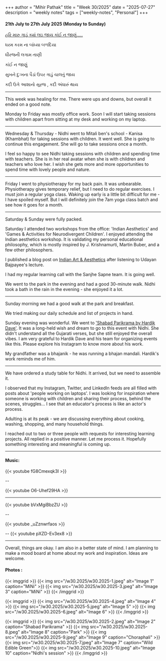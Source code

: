 +++
author = "Mihir Pathak"
title = "Week 30/2025"
date = "2025-07-27"
description = "weekly notes"
tags = ["weekly-notes", "Personal"]
+++

#### 21th July to 27th July 2025 (Monday to Sunday)

[હરિ મારુ ગાડું ક્યાં લઇ જાય કાંઈ ન જાણું.....](https://www.youtube.com/watch?v=_uZznwrfaos&list=RD_uZznwrfaos&start_radio=1) 

ધરમ કરમ ના બાંધ્યા બળદિયા 

ધીરજની લગામ તાણી 

કાંઈ ન જાણું 

સુખને દુઃખના પૈડાં ઉપર ગાડું ચાલતું જાય 

કદી ઉગે આશાનો સૂરજ , કદી અંધારું થાય 

---

This week was healing for me. There were ups and downs, but overall it ended on a good note.

Monday to Friday was mostly office work. Soon I will start taking sessions with children apart from sitting at my desk and working on my laptop.

---

Wednesday & Thursday - Nidhi went to Mitali ben's school - Kanisa (Khambhat) for taking sessions with children. It went well. She is going to continue this engagement. She will go to take sessions once a month.

I feel so happy to see Nidhi taking sessions with children and spending time with teachers. She is in her real avatar when she is with children and teachers who love her. I wish she gets more and more opportunities to spend time with lovely people and nature.

----

Friday I went to physiotherapy for my back pain. It was unbearable. Physiotherapy gives temporary relief, but I need to do regular exercises. I must join a regular yoga class. Waking up early is a little bit difficult for me - I have spoiled myself. But I will definitely join the 7am yoga class batch and see how it goes for a month.

---

Saturday & Sunday were fully packed.

Saturday I attended two workshops from the office: 'Indian Aesthetics' and 'Games & Activities for Neurodivergent Children'. I enjoyed attending the Indian aesthetics workshop. It is validating my personal educational philosophy, which is mostly inspired by J. Krishnamurti, Martin Buber, and a few other philosophers.

I published a blog post on [Indian Art & Aesthetics](https://learningwala.in/blog/indian-art-aesthetics/) after listening to Udayan Bajpayee's lecture.

I had my regular learning call with the Sanjhe Sapne team. It is going well.

We went to the park in the evening and had a good 30-minute walk. Nidhi took a bath in the rain in the evening - she enjoyed it a lot.

---

Sunday morning we had a good walk at the park and breakfast.

We tried making our daily schedule and list of projects in hand.

Sunday evening was wonderful. We went to ['Shabad Parikrama by Hardik Dave'](https://www.instagram.com/iktara.shabad/). It was a long-held wish and dream to go to this event with Nidhi. She didn't understand all the Gujarati verses, but she still enjoyed the overall vibes. I am very grateful to Hardik Dave and his team for organizing events like this. Please explore his Instagram to know more about his work.

My grandfather was a bhajanik - he was running a bhajan mandali. Hardik's work reminds me of him.

---

We have ordered a study table for Nidhi. It arrived, but we need to assemble it.

I observed that my Instagram, Twitter, and LinkedIn feeds are all filled with posts about 'people working on laptops'. I was looking for inspiration where someone is working with children and sharing their process, behind the scenes, struggles... I see that an educator's process is like an actor's process.

Adulting is at its peak - we are discussing everything about cooking, washing, shopping, and many household things.

I reached out to two or three people with requests for interesting learning projects. All replied in a positive manner. Let me process it. Hopefully something interesting and meaningful is coming up.

---

#### Music:

{{< youtube fG8Cmexqk3I >}}

--

{{< youtube O6-Uhef29HA >}}

---

{{< youtube bVxMgiBbzZU >}}

--

{{< youtube _uZznwrfaos >}}

--
{{< youtube pXZD-Ev3ex8 >}}

---

Overall, things are okay. I am also in a better state of mind. I am planning to make a mood board at home about my work and inspiration. Ideas are welcome.

#### Photos :

{{< imggrid >}}
{{< img src="/w30.2025/w30.2025-1.jpeg" alt="Image 1" caption="MiNi" >}}
{{< img src="/w30.2025/w30.2025-3.jpeg" alt="Image 3" caption="MiNi" >}}
{{< /imggrid >}}

{{< imggrid >}}
{{< img src="/w30.2025/w30.2025-4.jpeg" alt="Image 4" >}}
{{< img src="/w30.2025/w30.2025-5.jpeg" alt="Image 5" >}}
{{< img src="/w30.2025/w30.2025-6.jpeg" alt="Image 6" >}}
{{< /imggrid >}}

{{< imggrid >}}
{{< img src="/w30.2025/w30.2025-2.jpeg" alt="Image 2" caption="Shabad Parikrama" >}}
{{< img src="/w30.2025/w30.2025-8.jpeg" alt="Image 8" caption="Park" >}}
{{< img src="/w30.2025/w30.2025-9.jpeg" alt="Image 9" caption="Choraphali" >}}
{{< img src="/w30.2025/w30.2025-7.jpeg" alt="Image 7" caption="Wild Edible Green">}}
{{< img src="/w30.2025/w30.2025-10.jpeg" alt="Image 10" caption="Nidhi's session" >}}
{{< /imggrid >}}